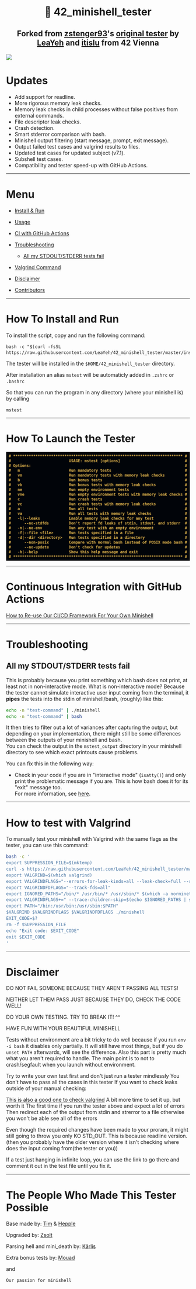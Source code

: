 <h1 align=center>📖 42_minishell_tester</h1>
<h2 align="center">Forked from <a href="https://github.com/zstenger93">zstenger93</a>'s <a href="https://github.com/zstenger93/42_minishell_tester">original tester</a> by <a href="https://github.com/LeaYeh">LeaYeh</a> and <a href="https://github.com/itislu">itislu</a> from 42 Vienna</h2>
<img align=center src="/media/tester.png">

# Updates

- Add support for readline.
- More rigorous memory leak checks.
- Memory leak checks in child processes without false positives from external commands.
- File descriptor leak checks.
- Crash detection.
- Smart stderror comparison with bash.
- Minishell output filtering (start message, prompt, exit message).
- Output failed test cases and valgrind results to files.
- Updated test cases for updated subject (v7.1).
- Subshell test cases.
- Compatibility and tester speed-up with GitHub Actions.

---

# Menu

- [Install & Run](#how-to-install-and-run)

- [Usage](#how-to-launch-the-tester)

- [CI with GitHub Actions](#continuous-integration-with-github-actions)

- [Troubleshooting](#troubleshooting)

  - [All my STDOUT/STDERR tests fail](#all-my-stdoutstderr-tests-fail)

- [Valgrind Command](#how-to-test-with-valgrind)

- [Disclaimer](#disclaimer)

- [Contributors](#the-people-who-made-this-tester-possible)

---

# How To Install and Run

To install the script, copy and run the following command:

```
bash -c "$(curl -fsSL https://raw.githubusercontent.com/LeaYeh/42_minishell_tester/master/install.sh)"
```

The tester will be installed in the `$HOME/42_minishell_tester` directory.

After installation an alias `mstest` will be automaticly added in `.zshrc` or `.bashrc`

So that you can run the program in any directory (where your minishell is) by calling

```
mstest
```

---

# How To Launch the Tester

<img align=center src="/media/usage.png">

---

# Continuous Integration with GitHub Actions

[How to Re-use Our CI/CD Framework For Your Own Minishell](https://github.com/LeaYeh/minishell?tab=readme-ov-file#how-to-re-use-our-cicd-framework-for-your-own-minishell)

---

# Troubleshooting

## All my STDOUT/STDERR tests fail

  This is probably because you print something which bash does not print, at least not in non-interactive mode.
  What is non-interactive mode? Because the tester cannot simulate interactive user input coming from the terminal, it **pipes** the tests into the stdin of minishell/bash, (roughly) like this:
  ```bash
  echo -n "test-command" | ./minishell
  echo -n "test-command" | bash
  ```
  It then tries to filter out a lot of variances after capturing the output, but depending on your implementation, there might still be some differences between the outputs of your minishell and bash.<br>
  You can check the output in the `mstest_output` directory in your minishell directory to see which exact printouts cause problems.

  You can fix this in the following way:
  - Check in your code if you are in "interactive mode" (`isatty()`) and only print the problematic message if you are.
    This is how bash does it for its "exit" message too.<br>
    For more information, see [here](https://github.com/LeaYeh/minishell/pull/270).

---

# How to test with Valgrind

To manually test your minishell with Valgrind with the same flags as the tester, you can use this command:
```bash
bash -c '
export SUPPRESSION_FILE=$(mktemp)
curl -s https://raw.githubusercontent.com/LeaYeh/42_minishell_tester/master/utils/minishell.supp > $SUPPRESSION_FILE
export VALGRIND=$(which valgrind)
export VALGRINDFLAGS="--errors-for-leak-kinds=all --leak-check=full --read-var-info=yes --show-error-list=yes --show-leak-kinds=all --suppressions=$SUPPRESSION_FILE --trace-children=yes --track-origins=yes"
export VALGRINDFDFLAGS="--track-fds=all"
export IGNORED_PATHS="/bin/* /usr/bin/* /usr/sbin/* $(which -a norminette)"
export VALGRINDFLAGS+=" --trace-children-skip=$(echo $IGNORED_PATHS | sed '"'"'s/ /,/g'"'"')"
export PATH="/bin:/usr/bin:/usr/sbin:$PATH"
$VALGRIND $VALGRINDFLAGS $VALGRINDFDFLAGS ./minishell
EXIT_CODE=$?
rm -f $SUPPRESSION_FILE
echo "Exit code: $EXIT_CODE"
exit $EXIT_CODE
'
```

---

# Disclaimer

DO NOT FAIL SOMEONE BECAUSE THEY AREN'T PASSING ALL TESTS!

NEITHER LET THEM PASS JUST BECAUSE THEY DO, CHECK THE CODE WELL!

DO YOUR OWN TESTING. TRY TO BREAK IT! ^^

HAVE FUN WITH YOUR BEAUTIFUL MINISHELL

Tests without environment are a bit tricky to do well because if you run `env -i bash` it disables only partially.
It will still have most things, but if you do `unset PATH` afterwards, will see the difference.
Also this part is pretty much what you aren't required to handle.
The main point is to not to crash/segfault when you launch without environment.

Try to write your own test first and don't just run a tester mindlessly
You don't have to pass all the cases in this tester
If you want to check leaks outside of your manual checking:

[This is also a good one to check valgrind](https://github.com/thallard/minishell_tester)
A bit more time to set it up, but worth it
The first time if you run the tester above and expect a lot of errors
Then redirect each of the output from stdin and strerror to a file otherwise you won't be able see all of the errors

Even though the required changes have been made to your proram, it might still going to throw you only KO STD_OUT.
This is because readline version. (then you probably have the older version where it isn't checking where does the input coming from(the tester or you))

If a test just hanging in infinite loop, you can use the link to go there and comment it out in the test file until you fix it.

---

# The People Who Made This Tester Possible

Base made by: [Tim](https://github.com/tjensen42) & [Hepple](https://github.com/hepple42)

Upgraded by: [Zsolt](https://github.com/zstenger93)

Parsing hell and mini_death by: [Kārlis](https://github.com/kvebers)

Extra bonus tests by: [Mouad](https://github.com/moabid42)

and

```
Our passion for minishell
```
